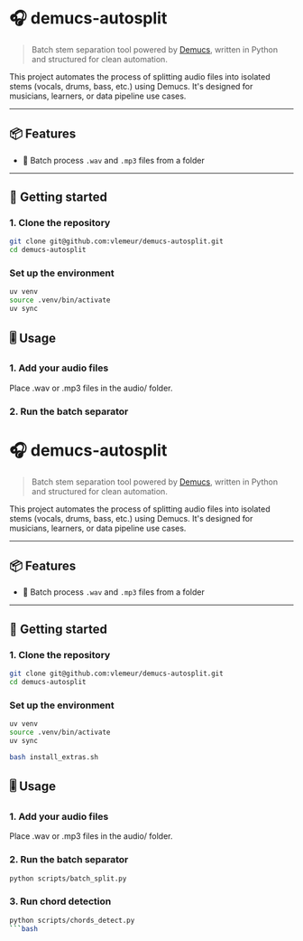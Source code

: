 # 🎧 demucs-autosplit

> Batch stem separation tool powered by [Demucs](https://github.com/facebookresearch/demucs), written in Python and structured for clean automation.

This project automates the process of splitting audio files into isolated stems (vocals, drums, bass, etc.) using Demucs. It's designed for musicians, learners, or data pipeline use cases.

---

## 📦 Features

- 🔹 Batch process `.wav` and `.mp3` files from a folder

---

## 🚀 Getting started

### 1. Clone the repository

```bash
git clone git@github.com:vlemeur/demucs-autosplit.git
cd demucs-autosplit
```

### Set up the environment

```bash
uv venv
source .venv/bin/activate
uv sync
```

## 🎚️ Usage

### 1. Add your audio files

Place .wav or .mp3 files in the audio/ folder.

### 2. Run the batch separator



# 🎧 demucs-autosplit

> Batch stem separation tool powered by [Demucs](https://github.com/facebookresearch/demucs), written in Python and structured for clean automation.

This project automates the process of splitting audio files into isolated stems (vocals, drums, bass, etc.) using Demucs. It's designed for musicians, learners, or data pipeline use cases.

---

## 📦 Features

- 🔹 Batch process `.wav` and `.mp3` files from a folder

---

## 🚀 Getting started

### 1. Clone the repository

```bash
git clone git@github.com:vlemeur/demucs-autosplit.git
cd demucs-autosplit
```

### Set up the environment

```bash
uv venv
source .venv/bin/activate
uv sync
```


```bash
bash install_extras.sh
```

## 🎚️ Usage

### 1. Add your audio files

Place .wav or .mp3 files in the audio/ folder.

### 2. Run the batch separator

```bash
python scripts/batch_split.py
```

### 3. Run chord detection

```bash
python scripts/chords_detect.py
```bash